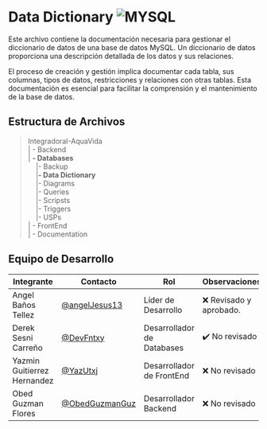 # Data Dictionary ![MYSQL](https://img.shields.io/badge/MySQL-00000F?style=for-the-badge&logo=mysql&logoColor=white)

Este archivo contiene la documentación necesaria para gestionar el diccionario de datos de una base de datos MySQL. Un diccionario de datos proporciona una descripción detallada de los datos y sus relaciones.

El proceso de creación y gestión implica documentar cada tabla, sus columnas, tipos de datos, restricciones y relaciones con otras tablas. Esta documentación es esencial para facilitar la comprensión y el mantenimiento de la base de datos.

## Estructura de Archivos
> IntegradoraI-AquaVida<br>
> | - Backend <br> 
> | **- Databases**<br>
&nbsp;&nbsp;&nbsp;&nbsp;|- Backup<br>
&nbsp;&nbsp;&nbsp;&nbsp;|**- Data Dictionary**<br>
&nbsp;&nbsp;&nbsp;&nbsp;|- Diagrams<br>
&nbsp;&nbsp;&nbsp;&nbsp;|- Queries<br>
&nbsp;&nbsp;&nbsp;&nbsp;|- Scripsts<br>
&nbsp;&nbsp;&nbsp;&nbsp;|- Triggers<br>
&nbsp;&nbsp;&nbsp;&nbsp;|- USPs<br>
> | - FrontEnd <br>
> | - Documentation<br>


## Equipo de Desarrollo

|Integrante|Contacto|Rol|Observaciones|
|------------|--------|---|---|
|Angel Baños Tellez|[@angelJesus13](https://github.com/angelJesus13)|Líder de Desarrollo|❌ Revisado y aprobado.|
|Derek Sesni Carreño|[@DevFntxy](https://github.com/DevFntxy)|Desarrollador de Databases|✔️ No revisado|
|Yazmin Guitierrez Hernandez|[@YazUtxj](https://github.com/YazUtxj)|Desarrollador de FrontEnd|❌ No revisado|
|Obed Guzman Flores|[@ObedGuzmanGuz](https://github.com/ObedGuzmanGuz)|Desarrollador Backend|❌ No revisado|